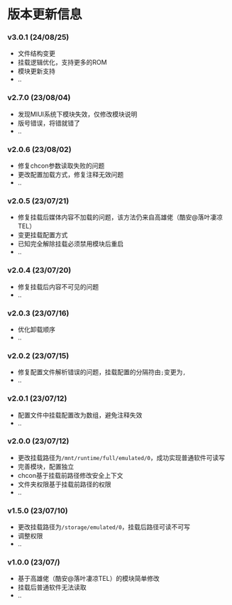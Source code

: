 # 版本更新信息

### v3.0.1 (24/08/25)
- 文件结构变更
- 挂载逻辑优化，支持更多的ROM
- 模块更新支持
- ..


### v2.7.0 (23/08/04)
- 发现MIUI系统下模块失效，仅修改模块说明
- 版号错误，将错就错了
- ..


### v2.0.6 (23/08/02)
- 修复chcon参数读取失败的问题
- 更改配置加载方式，修复注释无效问题
- ..


### v2.0.5 (23/07/21)
- 修复挂载后媒体内容不加载的问题，该方法仍来自高雄佬（酷安@落叶凄凉TEL）
- 变更挂载配置方式
- 已知完全解除挂载必须禁用模块后重启
- ..


### v2.0.4 (23/07/20)
- 修复挂载后内容不可见的问题
- ..


### v2.0.3 (23/07/16)
- 优化卸载顺序
- ..


### v2.0.2 (23/07/15)
- 修复配置文件解析错误的问题，挂载配置的分隔符由`;`变更为`,`
- ..


### v2.0.1 (23/07/12)
- 配置文件中挂载配置改为数组，避免注释失效
- ..


### v2.0.0 (23/07/12)
- 更改挂载路径为`/mnt/runtime/full/emulated/0`，成功实现普通软件可读写
- 完善模块，配置独立
- chcon基于挂载前路径修改安全上下文
- 文件夹权限基于挂载前路径的权限
- ..


### v1.5.0 (23/07/10)
- 更改挂载路径为`/storage/emulated/0`，挂载后路径可读不可写
- 调整权限
- ..


### v1.0.0 (23/07/)
- 基于高雄佬（酷安@落叶凄凉TEL）的模块简单修改
- 挂载后普通软件无法读取
- ..
